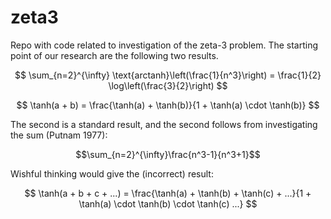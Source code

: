 # zeta3
Repo with code related to investigation of the zeta-3 problem. The starting
point of our research are the following two results.

$$
\sum_{n=2}^{\infty} \text{arctanh}\left(\frac{1}{n^3}\right) = \frac{1}{2} \log\left(\frac{3}{2}\right)
$$


$$
\tanh(a + b) = \frac{\tanh(a) + \tanh(b)}{1 + \tanh(a) \cdot \tanh(b)}
$$

The second is a standard result, and the second follows from investigating the sum (Putnam 1977):

$$\sum_{n=2}^{\infty}\frac{n^3-1}{n^3+1}$$

Wishful thinking would give the (incorrect) result:


$$
\tanh(a + b + c + ...) = \frac{\tanh(a) + \tanh(b) + \tanh(c) + ...}{1 + \tanh(a) \cdot \tanh(b) \cdot \tanh(c) ...}
$$

